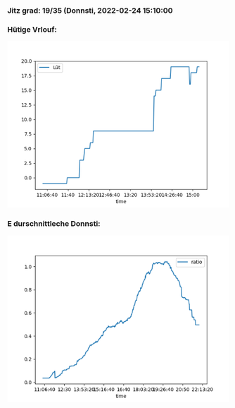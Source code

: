 ### Jitz grad: 19/35 (Donnsti, 2022-02-24 15:10:00

### Hütige Vrlouf:
![Graph](Today.png)

### E durschnittleche Donnsti:
![Graph](Donnsti.png)